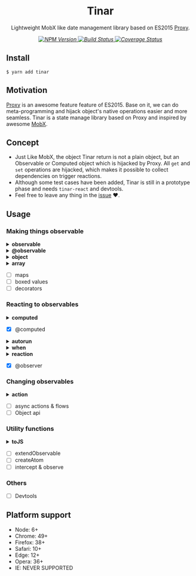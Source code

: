 <p align="center">
    <h1 align="center">Tinar</h1>
    <p align="center">
        Lightweight MobX like date management library based on ES2015 <a target="_blank" href="https://developer.mozilla.org/en-US/docs/Web/JavaScript/Reference/Global_Objects/Proxy">Proxy</a>.
    <p>
    <p align="center">
        <i>
            <a href="https://www.npmjs.com/package/tinar">
              <img src="https://img.shields.io/npm/v/tinar.svg?color=%2361AFEF" alt="NPM Version">
            </a>
            <a href="https://circleci.com/gh/tinarjs/tinar">
              <img src="https://img.shields.io/circleci/project/github/tinarjs/tinar/master.svg" alt="Build Status">
            </a>
<a href='https://coveralls.io/github/fi3ework/tinar?branch=master'><img src='https://coveralls.io/repos/github/fi3ework/tinar/badge.svg?branch=master&amp;t=CTNsds' alt='Coverage Status' /></a>
        </i>
    </p>
</p>

## Install

```
$ yarn add tinar
```

## Motivation

[Proxy](https://developer.mozilla.org/en-US/docs/Web/JavaScript/Reference/Global_Objects/Proxy) is an awesome feature feature of ES2015. Base on it, we can do meta-programming and hijack object's native operations easier and more seamless. Tinar is a state manage library based on Proxy and inspired by awesome [MobX](https://github.com/mobxjs/mobx).

## Concept

- Just Like MobX, the object Tinar return is not a plain object, but an Observable or Computed object which is hijacked by Proxy. All `get` and `set` operations are hijacked, which makes it possible to collect dependencies on trigger reactions.
- Although some test cases have been added, Tinar is still in a prototype phase and needs `tinar-react` and devtools.
- Feel free to leave any thing in the [issue](https://github.com/tinarjs/tinar/issues/new) ❤️.

## Usage

### Making things observable

<details>
<summary><strong>observable</strong></summary>

**API:**

`observable(object)`

**EXAMPLE:**

```ts
import { observable, autorun } from 'tinar'

const counter = observable({ num: 0 })
const countLogger = observe(() => console.log(counter.num))

counter.num++
// $ 1
```

</details>
<details>
<summary><strong>@observable</strong></summary>

**API:**

```ts
@observable
class Model {
    ...
}
```

**EXAMPLE:**

```ts
import { observable } from 'tinar'

@observable
class Model {
  count = 0
}

const m = new Model()
autorun(() => {
  console.log(m.count)
})

m.count++
// $ 1
```

</details>
<details>
<summary><strong>object</strong></summary>

Any plain object passed into `observable` will turn to be a observable value.

**EXAMPLE:**

```ts
import { observable } from 'tinar'

const person = observable({
  // observable properties:
  name: 'John',
  age: 25,
  showAge: false,

  // computed property:
  get labelText() {
    return `${this.name} (age: ${this.age})`
  },

  setAge(age) {
    this.age = age
  }
})

autorun(() => console.log(person.labelText))

person.name = 'David'
// $: David (age: 25)
person.setAge(26)
// $: David (age: 26)
```

</details>
<details>
<summary><strong>array</strong></summary>

Any array passed into `observable` will turn to be a observable array, even nested.

**EXAMPLE:**

```ts
const todos = observable([{ title: 'a', completed: true }, { title: 'b', completed: false }])

autorun(() => {
  console.log(
    todos
      .filter(todo => !todo.completed)
      .map(todo => todo.title)
      .join('_')
  )
})

todos[0].completed = false
// $ a_b
todos[1].completed = true
// $ a
todos.push({ title: 'c', completed: false })
// $ a_c
todos.pop()
// $ a
todos.shift()
// $
```

</details>

- [ ] maps
- [ ] boxed values
- [ ] decorators

### Reacting to observables

<details>
<summary><strong>computed</strong></summary>

Computed values are values that can be derived from the existing state or other computed values.

**EXAMPLE:**

```ts
import { observable, computed } from 'tinar'

const obj = observable(['eat', 'sleep'])

const c1 = computed(() => {
  return obj.skills.join('_').toLowerCase()
})

autorun(() => {
  console.log(c1.get())
})

obj.skills.push('code')
// $ eat_sleep_code
obj.skills[2] = 'newCode'
// $ eat_sleep_newcode
obj.skills[2] = 'NEWCODE'
// will not print
```

Any getter property of in Class will turn to be a computed value automatically.

**EXAMPLE:**

```ts
import { observable, computed } from 'tinar'

@observable
class Person {
  public firstName = 'a'
  public lastName = 'b'
  public arr: any[] = [1, 2, 3]
  public get fullName() {
    return `${this.firstName}_${this.lastName}`.toUpperCase()
  }
}

const p = new Person()

autorun(() => {
  console.log(p.fullName)
})

p.firstName = 'A'
// will not print
p.firstName = 'a'
// will not print
p.firstName = 'newA'
// $ NEWA_B
p.firstName = 'NEWA'
// will not print
```

</details>

- [x] @computed

</details>
<details>
<summary><strong>autorun</strong></summary>

`autorun` can be used in those cases where you want to create a reactive function that will never have observers itself.

**EXAMPLE:**

```ts
import { autorun } from 'tinar'

// ⚠️ disposer is not implemented so far
const disposer = autorun(reaction => {
  /* do some stuff */
})
disposer()

// or

autorun(reaction => {
  /* do some stuff */
  reaction.dispose()
})
```

</details>

</details>

<details>
<summary><strong>when</strong></summary>

`when` observes & runs the given `predicate` until it returns true. Once that happens, the given `effect` is executed and the autorunner is disposed. The function returns a disposer to cancel the autorunner prematurely.

**EXAMPLE:**

```ts
import { observable, when } from 'tinar'

const skills = observable(['eat', 'sleep'])

when(
  () => skills.length >= 3,
  () => {
    console.log(skills[skills.length - 1])
  }
)

skills.push('code1')
// $ code1
skills.unshift('code2')
// $ code1
skills.pop()
// $ sleep
skills.shift()
// $ will not print
skills[0] = 'EAT'
// $ will not print
```

</details>

<details>
<summary><strong>reaction</strong></summary>

A variation on autorun that gives more fine grained control on which observables will be tracked.

**EXAMPLE:**

```ts
import { observable, reaction } from 'tinar'

const skills = observable(['eat', 'sleep'])

reaction(
  () => obj.skills.length,
  () => {
    console.log(obj.skills[obj.skills.length - 1])
  }
)

skills.push('code1')
// $ code1
skills.unshift('code2')
// $ code1
skills.pop()
// $ sleep
skills.shift()
// $ sleep
skills[0] = 'EAT'
// $ will not print
```

</details>

- [x] @observer

### Changing observables

<details>
<summary><strong>action</strong></summary>

Any application has actions. Actions are anything that modify the state. With MobX you can make it explicit in your code where your actions live by marking them. Actions help you to structure your code better.

**EXAMPLE:**

```ts
import { observable, action } from 'tinar'

const skills = observable(['eat', 'sleep'])

autorun(() => {
  console.log(skills.[1])
})

const act = action(() => {
  obj.skills.unshift('i1')
  obj.skills.unshift('i2')
  obj.skills.pop()
  obj.skills.splice(0, 2, 'i3')
  obj.skills.shift()
})

act()
// $ undefined
```

</details>

- [ ] async actions & flows
- [ ] Object api

### Utility functions

<details>
<summary><strong>toJS</strong></summary>

Return raw value from observable value.

**EXAMPLE:**

```ts
// a test case of Jest
test('basic toJS', () => {
  const obj = observable(getPlainObj())
  const skills = obj.skills
  expect(toJS(obj)).toEqual(getPlainObj())
  expect(toJS(skills)).toEqual(getPlainObj().skills)
})
```

</details>

- [ ] extendObservable
- [ ] createAtom
- [ ] intercept & observe

### Others

- [ ] Devtools

## Platform support

- Node: 6+
- Chrome: 49+
- Firefox: 38+
- Safari: 10+
- Edge: 12+
- Opera: 36+
- IE: NEVER SUPPORTED
